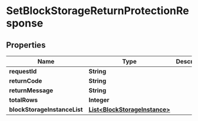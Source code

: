 
# SetBlockStorageReturnProtectionResponse

## Properties
Name | Type | Description | Notes
------------ | ------------- | ------------- | -------------
**requestId** | **String** |  |  [optional]
**returnCode** | **String** |  |  [optional]
**returnMessage** | **String** |  |  [optional]
**totalRows** | **Integer** |  |  [optional]
**blockStorageInstanceList** | [**List&lt;BlockStorageInstance&gt;**](BlockStorageInstance.md) |  |  [optional]



